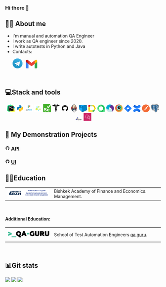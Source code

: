 ### Hi there 🙂

<!--About me-->

## 👩‍💻 About me
- I'm manual and automation QA Engineer
- I work as QA engineer since 2020.
- I write autotests in Python and Java 
- Contacts:
<p>
  &#8287;&#8287;&#8287;&#8287;&#8287;
  <a href="https://t.me/meerim_sabyt"><img width="32px" alt="Telegram" title="Telegram" src="images/social_network/tg.png"/></a>
  &#8287;
  <a href="https://mail.google.com/mail/?view=cm&source=mailto&to=skmeerim1999@gmail.com"><img width="37px" alt="Write me Email" title="Gmail" src="images/social_network/gmail.png"/></a>
</p>

<!--Stack and tools-->
&#8287;&#8287;&#8287;&#8287;&#8287;
## :computer:Stack and tools
<p  align="center">
  <code><img width="5%" title="Pycharm" src="images/logo_stacks/pycharm.png"></code>
  <code><img width="5%" title="Python" src="images/logo_stacks/python.png"></code>
  <code><img width="5%" title="Pytest" src="images/logo_stacks/pytest.png"></code>
  <code><img width="5%" title="Selene" src="images/logo_stacks/selene.png"></code>
  <code><img width="5%" title="Selenium" src="images/logo_stacks/selenium.png"></code>
  <code><img width="5%" title="Requests" src="images/logo_stacks/requests.png"></code>
  <code><img width="5%" title="GitHub" src="images/logo_stacks/github.png"></code>
  <code><img width="5%" title="Jenkins" src="images/logo_stacks/jenkins.png"></code>
  <code><img width="5%" title="Selenoid" src="images/logo_stacks/selenoid.png"></code>
  <code><img width="5%" title="Allure Report" src="images/logo_stacks/allure_report.png"></code>
  <code><img width="5%" title="Allure TestOps" src="images/logo_stacks/allure_testops.png"></code>
  <code><img width="5%" title="Appium" src="images/logo_stacks/appium.png"></code>
  <code><img width="5%" title="Browserstack" src="images/logo_stacks/browserstack.png"></code>
  <code><img width="5%" title="Jira" src="images/logo_stacks/jira.png"></code>
  <code><img width="5%" title="Confluence" src="images/logo_stacks/confluence.png"></code>
  <code><img width="5%" title="Postman" src="images/logo_stacks/postman.png"></code>
  <code><img width="5%" title="PgAdmin" src="images/logo_stacks/pgadmin.png"></code>
  <code><img width="5%" title="PuTTY" src="./images/logo_stacks/PuTTY.png"></code>
  <code><img width="5%" title="AWS CloudWatch" src="./images/logo_stacks/AWS.png"></code>
</p>
<!--Education-->

<!--Projects-->

## :floppy_disk: My Demonstration Projects
### <img width="3%" title="GitHub" src="images/logo_stacks/github.png"> [API](https://github.com/Meeerim/gorest_autotests_api.git)

### <img width="3%" title="GitHub" src="images/logo_stacks/github.png"> [UI](https://github.com/Meeerim/udemy_autotests_web)






## :woman_student:Education
<table width="100%" border='0'>
   <tr> 
    <td width="30%" valign="bottom"><img src="images/social_network/ADAM.png"></td><td valign="middle">Bishkek Academy of Finance and Economics.</br> Management.</td></tr>
  </table>
  </br>
   
 #### Additional Education:
<table width="100%" border='0'>
   <tr><td width="30%" valign="bottom"><img src="images/social_network/qa_guru.png"></td><td valign="middle">School of Test Automation Engineers <a target="_blank" href="https://qa.guru">qa.guru</a>.</td></tr>
  </table>

  


<!--Git Stats-->

&#8287;&#8287;&#8287;&#8287;&#8287;
## :bar_chart:Git stats
![](http://github-profile-summary-cards.vercel.app/api/cards/stats?username=Meeerim&theme=tokyonight)
![](http://github-profile-summary-cards.vercel.app/api/cards/repos-per-language?username=Meeerim&theme=tokyonight) 
![](https://github-profile-summary-cards.vercel.app/api/cards/profile-details?username=Meeerim&theme=tokyonight)
